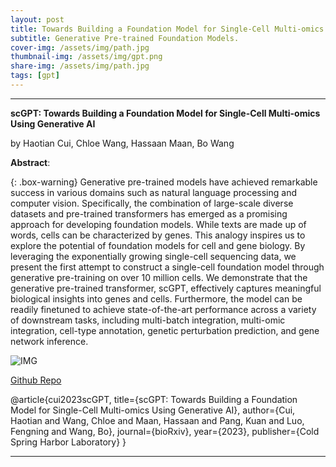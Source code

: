 ```yaml
---
layout: post
title: Towards Building a Foundation Model for Single-Cell Multi-omics Using Generative AI (GPT)
subtitle: Generative Pre-trained Foundation Models.
cover-img: /assets/img/path.jpg
thumbnail-img: /assets/img/gpt.png
share-img: /assets/img/path.jpg
tags: [gpt]
---
```


___

**scGPT: Towards Building a Foundation Model for Single-Cell Multi-omics Using Generative AI**

by Haotian Cui, Chloe Wang,  Hassaan Maan,  Bo Wang

**Abstract**:


{: .box-warning}
Generative pre-trained models have achieved remarkable success in various domains such as natural language processing and computer vision. Specifically, the combination of large-scale diverse datasets and pre-trained transformers has emerged as a promising approach for developing foundation models. While texts are made up of words, cells can be characterized by genes. This analogy inspires us to explore the potential of foundation models for cell and gene biology. By leveraging the exponentially growing single-cell sequencing data, we present the first attempt to construct a single-cell foundation model through generative pre-training on over 10 million cells. We demonstrate that the generative pre-trained transformer, scGPT, effectively captures meaningful biological insights into genes and cells. Furthermore, the model can be readily finetuned to achieve state-of-the-art performance across a variety of downstream tasks, including multi-batch integration, multi-omic integration, cell-type annotation, genetic perturbation prediction, and gene network inference.

![IMG](https://www.biorxiv.org/content/biorxiv/early/2023/05/01/2023.04.30.538439/F1.large.jpg?width=800&height=600&carousel=1)

[Github Repo](https://github.com/bowang-lab/scGPT)

@article{cui2023scGPT,
title={scGPT: Towards Building a Foundation Model for Single-Cell Multi-omics Using Generative AI},
author={Cui, Haotian and Wang, Chloe and Maan, Hassaan and Pang, Kuan and Luo, Fengning and Wang, Bo},
journal={bioRxiv},
year={2023},
publisher={Cold Spring Harbor Laboratory}
}
___
